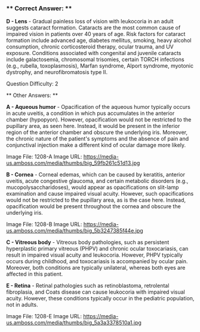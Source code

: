 ### ** Correct Answer: **

**D - Lens** - Gradual painless loss of vision with leukocoria in an adult suggests cataract formation. Cataracts are the most common cause of impaired vision in patients over 40 years of age. Risk factors for cataract formation include advanced age, diabetes mellitus, smoking, heavy alcohol consumption, chronic corticosteroid therapy, ocular trauma, and UV exposure. Conditions associated with congenital and juvenile cataracts include galactosemia, chromosomal trisomies, certain TORCH infections (e.g., rubella, toxoplasmosis), Marfan syndrome, Alport syndrome, myotonic dystrophy, and neurofibromatosis type II.

Question Difficulty: 2

** Other Answers: **

**A - Aqueous humor** - Opacification of the aqueous humor typically occurs in acute uveitis, a condition in which pus accumulates in the anterior chamber (hypopyon). However, opacification would not be restricted to the pupillary area, as seen here. Instead, it would be present in the inferior region of the anterior chamber and obscure the underlying iris. Moreover, the chronic nature of the patient's symptoms and the absence of pain and conjunctival injection make a different kind of ocular damage more likely.

Image File: 1208-A
Image URL: https://media-us.amboss.com/media/thumbs/big_59fb261c51d13.jpg

**B - Cornea** - Corneal edemas, which can be caused by keratitis, anterior uveitis, acute congestive glaucoma, and certain metabolic disorders (e.g., mucopolysaccharidoses), would appear as opacifications on slit-lamp examination and cause impaired visual acuity. However, such opacifications would not be restricted to the pupillary area, as is the case here. Instead, opacification would be present throughout the cornea and obscure the underlying iris.

Image File: 1208-B
Image URL: https://media-us.amboss.com/media/thumbs/big_5b3247385f44e.jpg

**C - Vitreous body** - Vitreous body pathologies, such as persistent hyperplastic primary vitreous (PHPV) and chronic ocular toxocariasis, can result in impaired visual acuity and leukocoria. However, PHPV typically occurs during childhood, and toxocariasis is accompanied by ocular pain. Moreover, both conditions are typically unilateral, whereas both eyes are affected in this patient.

**E - Retina** - Retinal pathologies such as retinoblastoma, retrolental fibroplasia, and Coats disease can cause leukocoria with impaired visual acuity. However, these conditions typically occur in the pediatric population, not in adults.

Image File: 1208-E
Image URL: https://media-us.amboss.com/media/thumbs/big_5a3a3378510a1.jpg


